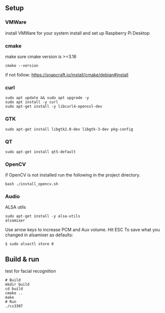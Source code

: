 ## Setup

### VMWare
install VMWare for your system
install and set up Raspberry Pi Desktop

### cmake
make sure cmake version is >=3.16
```shell script
cmake --version
```
if not follow: https://snapcraft.io/install/cmake/debian#install

### curl
```
sudo apt update && sudo apt upgrade -y
sudo apt install -y curl
sudo apt-get install -y libcurl4-openssl-dev
```
### GTK
```shell script
sudo apt-get install libgtk2.0-dev libgtk-3-dev pkg-config
```

### QT
```shell script
sudo apt-get install qt5-default
```

### OpenCV
if OpenCV is not installed run the following in the project directory.
```shell script
bash ./install_opencv.sh 
```

### Audio
ALSA utils
```shell script
sudo apt-get install -y alsa-utils
alsamixer
```
Use arrow keys to increase PCM and Aux volume. Hit ESC
To save what you changed in alsamixer as defaults:
```shell script
$ sudo alsactl store 0
```

## Build & run
test for facial recognition
```shell script
# Build
mkdir build
cd build
cmake ..
make
# Run
./cs3307
```
